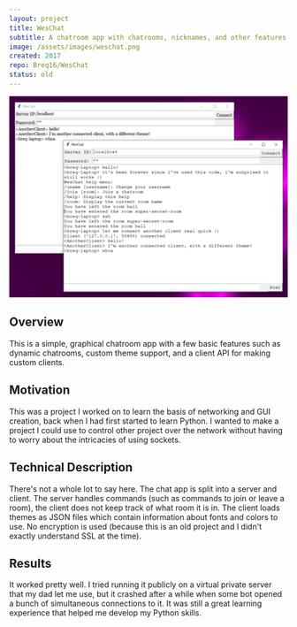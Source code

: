 ```yaml
---
layout: project
title: WesChat
subtitle: A chatroom app with chatrooms, nicknames, and other features.
image: /assets/images/weschat.png
created: 2017
repo: Breq16/WesChat
status: old
---
```


![](/assets/images/weschat.png)

## Overview

This is a simple, graphical chatroom app with a few basic features such as dynamic chatrooms, custom theme support, and a client API for making custom clients.

## Motivation

This was a project I worked on to learn the basis of networking and GUI creation, back when I had first started to learn Python. I wanted to make a project I could use to control other project over the network without having to worry about the intricacies of using sockets.

## Technical Description

There's not a whole lot to say here. The chat app is split into a server and client. The server handles commands (such as commands to join or leave a room), the client does not keep track of what room it is in. The client loads themes as JSON files which contain information about fonts and colors to use. No encryption is used (because this is an old project and I didn't exactly understand SSL at the time).

## Results

It worked pretty well. I tried running it publicly on a virtual private server that my dad let me use, but it crashed after a while when some bot opened a bunch of simultaneous connections to it. It was still a great learning experience that helped me develop my Python skills.
